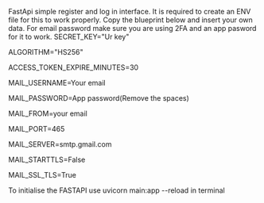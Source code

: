 FastApi simple register and log in interface.
It is required to create an ENV file for this to work properly. 
Copy the blueprint below and insert your own data. For email password make sure you are using 2FA and an app pasword for it to work.
SECRET_KEY="Ur key"

ALGORITHM="HS256"

ACCESS_TOKEN_EXPIRE_MINUTES=30

MAIL_USERNAME=Your email

MAIL_PASSWORD=App password(Remove the spaces)

MAIL_FROM=your email

MAIL_PORT=465

MAIL_SERVER=smtp.gmail.com

MAIL_STARTTLS=False

MAIL_SSL_TLS=True

To initialise the FASTAPI use uvicorn main:app --reload in terminal
